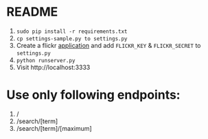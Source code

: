 README
======
1. `sudo pip install -r requirements.txt`
2. `cp settings-sample.py to settings.py`
3. Create a flickr [application][] and add `FLICKR_KEY` & `FLICKR_SECRET` to `settings.py`
4. `python runserver.py`
5. Visit http://localhost:3333

Use only following endpoints:
=====
1. /
2. /search/[term]
3. /search/[term]/[maximum]

[application]: http://www.flickr.com/services/apps/create/ 